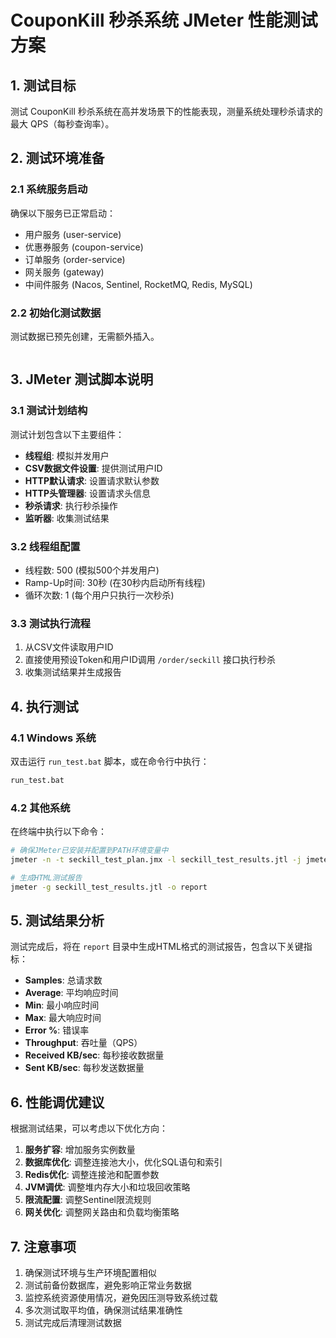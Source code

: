 # CouponKill 秒杀系统 JMeter 性能测试方案

## 1. 测试目标

测试 CouponKill 秒杀系统在高并发场景下的性能表现，测量系统处理秒杀请求的最大 QPS（每秒查询率）。

## 2. 测试环境准备

### 2.1 系统服务启动

确保以下服务已正常启动：
- 用户服务 (user-service)
- 优惠券服务 (coupon-service)
- 订单服务 (order-service)
- 网关服务 (gateway)
- 中间件服务 (Nacos, Sentinel, RocketMQ, Redis, MySQL)

### 2.2 初始化测试数据

测试数据已预先创建，无需额外插入。

```sql
```
## 3. JMeter 测试脚本说明

### 3.1 测试计划结构

测试计划包含以下主要组件：
- **线程组**: 模拟并发用户
- **CSV数据文件设置**: 提供测试用户ID
- **HTTP默认请求**: 设置请求默认参数
- **HTTP头管理器**: 设置请求头信息
- **秒杀请求**: 执行秒杀操作
- **监听器**: 收集测试结果

### 3.2 线程组配置

- 线程数: 500 (模拟500个并发用户)
- Ramp-Up时间: 30秒 (在30秒内启动所有线程)
- 循环次数: 1 (每个用户只执行一次秒杀)

### 3.3 测试执行流程

1. 从CSV文件读取用户ID
2. 直接使用预设Token和用户ID调用 `/order/seckill` 接口执行秒杀
3. 收集测试结果并生成报告

## 4. 执行测试

### 4.1 Windows 系统

双击运行 `run_test.bat` 脚本，或在命令行中执行：

```cmd
run_test.bat
```

### 4.2 其他系统

在终端中执行以下命令：

```bash
# 确保JMeter已安装并配置到PATH环境变量中
jmeter -n -t seckill_test_plan.jmx -l seckill_test_results.jtl -j jmeter.log

# 生成HTML测试报告
jmeter -g seckill_test_results.jtl -o report
```

## 5. 测试结果分析

测试完成后，将在 `report` 目录中生成HTML格式的测试报告，包含以下关键指标：

- **Samples**: 总请求数
- **Average**: 平均响应时间
- **Min**: 最小响应时间
- **Max**: 最大响应时间
- **Error %**: 错误率
- **Throughput**: 吞吐量（QPS）
- **Received KB/sec**: 每秒接收数据量
- **Sent KB/sec**: 每秒发送数据量

## 6. 性能调优建议

根据测试结果，可以考虑以下优化方向：

1. **服务扩容**: 增加服务实例数量
2. **数据库优化**: 调整连接池大小，优化SQL语句和索引
3. **Redis优化**: 调整连接池和配置参数
4. **JVM调优**: 调整堆内存大小和垃圾回收策略
5. **限流配置**: 调整Sentinel限流规则
6. **网关优化**: 调整网关路由和负载均衡策略

## 7. 注意事项

1. 确保测试环境与生产环境配置相似
2. 测试前备份数据库，避免影响正常业务数据
3. 监控系统资源使用情况，避免因压测导致系统过载
4. 多次测试取平均值，确保测试结果准确性
5. 测试完成后清理测试数据